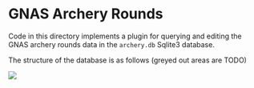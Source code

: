 GNAS Archery Rounds
===================

Code in this directory implements a plugin for querying and
editing the GNAS archery rounds data in the `archery.db`
Sqlite3 database.

The structure of the database is as follows (greyed out areas are TODO)

<img src="https://github.com/billhails/RHAC-Rounds/tree/official-handicaps-only/wp-content/plugins/gnas-archery-rounds/Schema.png" />
